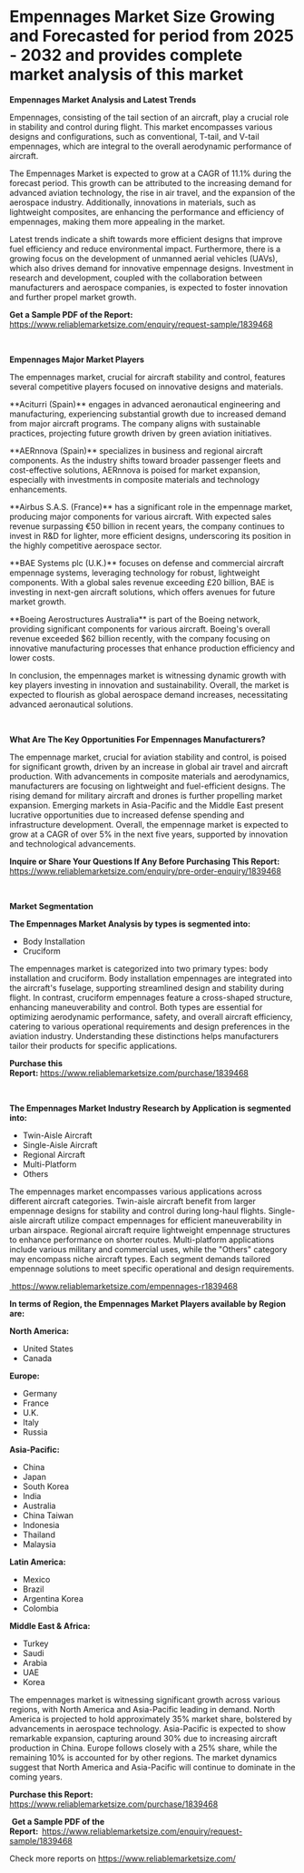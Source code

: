 <p><h1>Empennages Market Size Growing and Forecasted for period from 2025 - 2032 and provides complete market analysis of this market</h1></p><p><strong>Empennages Market Analysis and Latest Trends</strong></p>
<p><p>Empennages, consisting of the tail section of an aircraft, play a crucial role in stability and control during flight. This market encompasses various designs and configurations, such as conventional, T-tail, and V-tail empennages, which are integral to the overall aerodynamic performance of aircraft.</p><p>The Empennages Market is expected to grow at a CAGR of 11.1% during the forecast period. This growth can be attributed to the increasing demand for advanced aviation technology, the rise in air travel, and the expansion of the aerospace industry. Additionally, innovations in materials, such as lightweight composites, are enhancing the performance and efficiency of empennages, making them more appealing in the market.</p><p>Latest trends indicate a shift towards more efficient designs that improve fuel efficiency and reduce environmental impact. Furthermore, there is a growing focus on the development of unmanned aerial vehicles (UAVs), which also drives demand for innovative empennage designs. Investment in research and development, coupled with the collaboration between manufacturers and aerospace companies, is expected to foster innovation and further propel market growth.</p></p>
<p><strong>Get a Sample PDF of the Report:&nbsp;</strong> <a href="https://www.reliablemarketsize.com/enquiry/request-sample/1839468?utm_campaign=2520&utm_medium=2&utm_source=Github&utm_content=ia&utm_term=30032025&utm_id=empennages">https://www.reliablemarketsize.com/enquiry/request-sample/1839468</a></p>
<p>&nbsp;</p>
<p><strong>Empennages Major Market Players</strong></p>
<p><p>The empennages market, crucial for aircraft stability and control, features several competitive players focused on innovative designs and materials. </p><p>**Aciturri (Spain)** engages in advanced aeronautical engineering and manufacturing, experiencing substantial growth due to increased demand from major aircraft programs. The company aligns with sustainable practices, projecting future growth driven by green aviation initiatives.</p><p>**AERnnova (Spain)** specializes in business and regional aircraft components. As the industry shifts toward broader passenger fleets and cost-effective solutions, AERnnova is poised for market expansion, especially with investments in composite materials and technology enhancements.</p><p>**Airbus S.A.S. (France)** has a significant role in the empennage market, producing major components for various aircraft. With expected sales revenue surpassing €50 billion in recent years, the company continues to invest in R&D for lighter, more efficient designs, underscoring its position in the highly competitive aerospace sector.</p><p>**BAE Systems plc (U.K.)** focuses on defense and commercial aircraft empennage systems, leveraging technology for robust, lightweight components. With a global sales revenue exceeding £20 billion, BAE is investing in next-gen aircraft solutions, which offers avenues for future market growth.</p><p>**Boeing Aerostructures Australia** is part of the Boeing network, providing significant components for various aircraft. Boeing's overall revenue exceeded $62 billion recently, with the company focusing on innovative manufacturing processes that enhance production efficiency and lower costs.</p><p>In conclusion, the empennages market is witnessing dynamic growth with key players investing in innovation and sustainability. Overall, the market is expected to flourish as global aerospace demand increases, necessitating advanced aeronautical solutions.</p></p>
<p>&nbsp;</p>
<p><strong>What Are The Key Opportunities For Empennages Manufacturers?</strong></p>
<p><p>The empennage market, crucial for aviation stability and control, is poised for significant growth, driven by an increase in global air travel and aircraft production. With advancements in composite materials and aerodynamics, manufacturers are focusing on lightweight and fuel-efficient designs. The rising demand for military aircraft and drones is further propelling market expansion. Emerging markets in Asia-Pacific and the Middle East present lucrative opportunities due to increased defense spending and infrastructure development. Overall, the empennage market is expected to grow at a CAGR of over 5% in the next five years, supported by innovation and technological advancements.</p></p>
<p><strong>Inquire or Share Your Questions If Any Before Purchasing This Report:</strong> <a href="https://www.reliablemarketsize.com/enquiry/pre-order-enquiry/1839468?utm_campaign=2520&utm_medium=2&utm_source=Github&utm_content=ia&utm_term=30032025&utm_id=empennages">https://www.reliablemarketsize.com/enquiry/pre-order-enquiry/1839468</a></p>
<p>&nbsp;</p>
<p><strong>Market Segmentation</strong></p>
<p><strong>The Empennages Market Analysis by types is segmented into:</strong></p>
<p><ul><li>Body Installation</li><li>Cruciform</li></ul></p>
<p><p>The empennages market is categorized into two primary types: body installation and cruciform. Body installation empennages are integrated into the aircraft's fuselage, supporting streamlined design and stability during flight. In contrast, cruciform empennages feature a cross-shaped structure, enhancing maneuverability and control. Both types are essential for optimizing aerodynamic performance, safety, and overall aircraft efficiency, catering to various operational requirements and design preferences in the aviation industry. Understanding these distinctions helps manufacturers tailor their products for specific applications.</p></p>
<p><strong>Purchase this Report:&nbsp;</strong><a href="https://www.reliablemarketsize.com/purchase/1839468?utm_campaign=2520&utm_medium=2&utm_source=Github&utm_content=ia&utm_term=30032025&utm_id=empennages">https://www.reliablemarketsize.com/purchase/1839468</a></p>
<p>&nbsp;</p>
<p><strong>The Empennages Market Industry Research by Application is segmented into:</strong></p>
<p><ul><li>Twin-Aisle Aircraft</li><li>Single-Aisle Aircraft</li><li>Regional Aircraft</li><li>Multi-Platform</li><li>Others</li></ul></p>
<p><p>The empennages market encompasses various applications across different aircraft categories. Twin-aisle aircraft benefit from larger empennage designs for stability and control during long-haul flights. Single-aisle aircraft utilize compact empennages for efficient maneuverability in urban airspace. Regional aircraft require lightweight empennage structures to enhance performance on shorter routes. Multi-platform applications include various military and commercial uses, while the "Others" category may encompass niche aircraft types. Each segment demands tailored empennage solutions to meet specific operational and design requirements.</p></p>
<p><a href="https://www.reliablemarketsize.com/empennages-r1839468?utm_campaign=2520&utm_medium=2&utm_source=Github&utm_content=ia&utm_term=30032025&utm_id=empennages">&nbsp;https://www.reliablemarketsize.com/empennages-r1839468</a></p>
<p><strong>In terms of Region, the Empennages Market Players available by Region are:</strong></p>
<p>
    <p> <strong> North America: </strong>
        <ul>
            <li>United States</li>
            <li>Canada</li>
        </ul>
        </p> 
    <p> <strong> Europe: </strong>
        <ul>
            <li>Germany</li>
            <li>France</li>
            <li>U.K.</li>
            <li>Italy</li>
            <li>Russia</li>
        </ul>
        </p> 
    <p> <strong> Asia-Pacific: </strong>
        <ul>
            <li>China</li>
            <li>Japan</li>
            <li>South Korea</li>
            <li>India</li>
            <li>Australia</li>
            <li>China Taiwan</li>
            <li>Indonesia</li>
            <li>Thailand</li>
            <li>Malaysia</li>
        </ul>
        </p> 
    <p> <strong> Latin America: </strong>
        <ul>
            <li>Mexico</li>
            <li>Brazil</li>
            <li>Argentina Korea</li>
            <li>Colombia</li>
        </ul>
        </p> 
    <p> <strong> Middle East & Africa: </strong>
        <ul>
            <li>Turkey</li>
            <li>Saudi</li>
            <li>Arabia</li>
            <li>UAE</li>
            <li>Korea</li>
        </ul>
    </p>
    </p>
<p><p>The empennages market is witnessing significant growth across various regions, with North America and Asia-Pacific leading in demand. North America is projected to hold approximately 35% market share, bolstered by advancements in aerospace technology. Asia-Pacific is expected to show remarkable expansion, capturing around 30% due to increasing aircraft production in China. Europe follows closely with a 25% share, while the remaining 10% is accounted for by other regions. The market dynamics suggest that North America and Asia-Pacific will continue to dominate in the coming years.</p></p>
<p><strong>Purchase this Report: </strong><a href="https://www.reliablemarketsize.com/purchase/1839468?utm_campaign=2520&utm_medium=2&utm_source=Github&utm_content=ia&utm_term=30032025&utm_id=empennages">https://www.reliablemarketsize.com/purchase/1839468</a></p>
<p>&nbsp;<strong>Get a Sample PDF of the Report:&nbsp;&nbsp;</strong><a href="https://www.reliablemarketsize.com/enquiry/request-sample/1839468?utm_campaign=2520&utm_medium=2&utm_source=Github&utm_content=ia&utm_term=30032025&utm_id=empennages">https://www.reliablemarketsize.com/enquiry/request-sample/1839468</a></p>
<p><strong></strong></p>
<p>Check more reports on <a href="https://www.reliablemarketsize.com/?utm_campaign=2520&utm_medium=2&utm_source=Github&utm_content=ia&utm_term=30032025&utm_id=empennages">https://www.reliablemarketsize.com/</a></p>